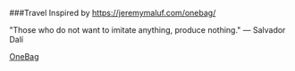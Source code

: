 ###Travel
Inspired by https://jeremymaluf.com/onebag/


"Those who do not want to imitate anything, produce nothing."
― Salvador Dalí


[OneBag](https://lighterpack.com/r/or854i)
